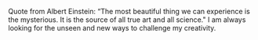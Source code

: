 Quote from Albert Einstein: “The most beautiful thing we can experience is the mysterious. It is the source of all true art and all science." I am always looking for the unseen and new ways to challenge my creativity.
